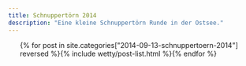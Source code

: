 ```yaml
---
title: Schnuppertörn 2014
description: "Eine kleine Schnuppertörn Runde in der Ostsee."
---
```

<ul class="post-list">{% for post in site.categories["2014-09-13-schnuppertoern-2014"] reversed %}{% include wetty/post-list.html %}{% endfor %}</ul>